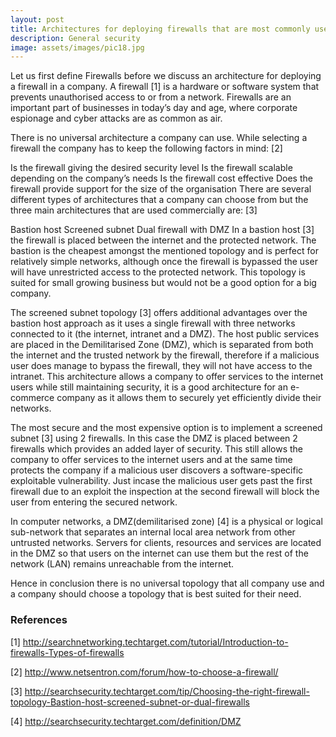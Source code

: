 ```yaml
---
layout: post
title: Architectures for deploying firewalls that are most commonly used in businesses
description: General security
image: assets/images/pic18.jpg
---
```


Let us first define Firewalls before we discuss an architecture for deploying a firewall in a company. A firewall [1] is a hardware or software system that prevents unauthorised access to or from a network. Firewalls are an important part of businesses in today’s day and age, where corporate espionage and cyber attacks are as common as air.

There is no universal architecture a company can use. While selecting a firewall the company has to keep the following factors in mind: [2]

Is the firewall giving the desired security level
Is the firewall scalable depending on the company’s needs
Is the firewall cost effective
Does the firewall provide support for the size of the organisation
There are several different types of architectures that a company can choose from but the three main architectures that are used commercially are: [3]

Bastion host
Screened subnet
Dual firewall with DMZ
In a bastion host [3] the firewall is placed between the internet and the protected network. The bastion is the cheapest amongst the mentioned topology and is perfect for relatively simple networks, although once the firewall is bypassed the user will have unrestricted access to the protected network. This topology is suited for small growing business but would not be a good option for a big company.

The screened subnet topology [3] offers additional advantages over the bastion host approach as it uses a single firewall with three networks connected to it (the internet, intranet and a DMZ). The host public services are placed in the Demilitarised Zone (DMZ), which is separated from both the internet and the trusted network by the firewall, therefore if a malicious user does manage to bypass the firewall, they will not have access to the intranet. This architecture allows a company to offer services to the internet users while still maintaining security, it is a good architecture for an e-commerce company as it allows them to securely yet efficiently divide their networks.

The most secure and the most expensive option is to implement a screened subnet [3] using 2 firewalls. In this case the DMZ is placed between 2 firewalls which provides an added layer of security. This still allows the company to offer services to the internet users and at the same time protects the company if a malicious user discovers a software-specific exploitable vulnerability. Just incase the malicious user gets past the first firewall due to an exploit the inspection at the second firewall will block the user from entering the secured network.

In computer networks, a DMZ(demilitarised zone) [4] is a physical or logical sub-network that separates an internal local area network from other untrusted networks. Servers for clients, resources and services are located in the DMZ so that users on the internet can use them but the rest of the network (LAN) remains unreachable from the internet.

Hence in conclusion there is no universal topology that all company use and a company should choose a topology that is best suited for their need.

<h3>References</h3>

[1] http://searchnetworking.techtarget.com/tutorial/Introduction-to-firewalls-Types-of-firewalls

[2] http://www.netsentron.com/forum/how-to-choose-a-firewall/

[3] http://searchsecurity.techtarget.com/tip/Choosing-the-right-firewall-topology-Bastion-host-screened-subnet-or-dual-firewalls

[4] http://searchsecurity.techtarget.com/definition/DMZ
